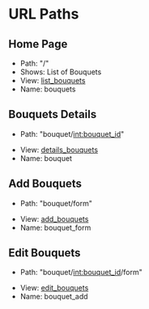 # URL Paths

## Home Page 
- Path: "/"
- Shows: List of Bouquets
- View: [list_bouquets]()
- Name: bouquets

## Bouquets Details
- Path: "bouquet/<int:bouquet_id>"
<!-- - Shows:  -->
- View: [details_bouquets]()
- Name: bouquet

## Add Bouquets
- Path: "bouquet/form"
<!-- - Shows:  -->
- View: [add_bouquets]()
- Name: bouquet_form

## Edit Bouquets 
- Path: "bouquet/<int:bouquet_id>/form"
<!-- - Shows:  -->
- View: [edit_bouquets]()
- Name: bouquet_add
